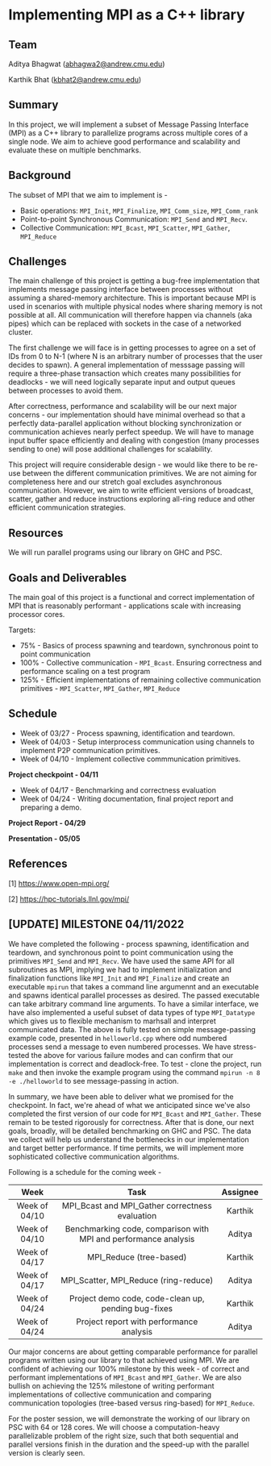 # Implementing MPI as a C++ library

## Team 
Aditya Bhagwat (abhagwa2@andrew.cmu.edu)

Karthik Bhat   (kbhat2@andrew.cmu.edu)

## Summary
In this project, we will implement a subset of Message Passing Interface (MPI) as a C++ library to parallelize programs across multiple cores of a single node. We aim to achieve good performance and scalability and evaluate these on multiple benchmarks. 

## Background 
The subset of MPI that we aim to implement is - 
* Basic operations: `MPI_Init`, `MPI_Finalize`, `MPI_Comm_size`, `MPI_Comm_rank`
* Point-to-point Synchronous Communication: `MPI_Send` and `MPI_Recv`.
* Collective Communication: `MPI_Bcast`, `MPI_Scatter`, `MPI_Gather`, `MPI_Reduce`

## Challenges
The main challenge of this project is getting a bug-free implementation that implements message passing interface between processes without assuming a shared-memory architecture. This is important because MPI is used in scenarios with multiple physical nodes where sharing memory is not possible at all. All communication will therefore happen via channels (aka pipes) which can be replaced with sockets in the case of a networked cluster. 

The first challenge we will face is in getting processes to agree on a set of IDs from 0 to N-1 (where N is an arbitrary number of processes that the user decides to spawn). A general implementation of messsage passing will require a three-phase transaction which creates many possibilities for deadlocks - we will need logically separate input and output queues between processes to avoid them. 

After correctness, performance and scalability will be our next major concerns - our implementation should have minimal overhead so that a perfectly data-parallel application without blocking synchronization or communication achieves nearly perfect speedup. We will have to manage input buffer space efficiently and dealing with congestion (many processes sending to one) will pose additional challenges for scalability.

This project will require considerable design - we would like there to be re-use between the different communication primitives. We are not aiming for completeness here and our stretch goal excludes asynchronous communication. However, we aim to write efficient versions of broadcast, scatter, gather and reduce instructions exploring all-ring reduce and other efficient communication strategies. 


## Resources
We will run parallel programs using our library on GHC and PSC.

## Goals and Deliverables
The main goal of this project is a functional and correct implementation of MPI that is reasonably performant - applications scale with increasing processor cores.

Targets:
* 75%  - Basics of process spawning and teardown, synchronous point to point communication
* 100% - Collective communication - `MPI_Bcast`. Ensuring correctness and performance scaling on a test program
* 125% - Efficient implementations of remaining collective communication primitives - `MPI_Scatter`, `MPI_Gather`, `MPI_Reduce`

## Schedule
* Week of 03/27 - Process spawning, identification and teardown.
* Week of 04/03 - Setup interprocess communication using channels to implement P2P communication primitives.
* Week of 04/10 - Implement collective commmunication primitives.

**Project checkpoint  - 04/11**  
* Week of 04/17 - Benchmarking and correctness evaluation
* Week of 04/24 - Writing documentation, final project report and preparing a demo.  

**Project Report      - 04/29**

**Presentation        - 05/05**

## References
[1] https://www.open-mpi.org/

[2] https://hpc-tutorials.llnl.gov/mpi/


## [UPDATE] MILESTONE 04/11/2022

We have completed the following - process spawning, identification and teardown, and synchronous point to point communication using the primitives `MPI_Send` and `MPI_Recv`. We have used the same API for all subroutines as MPI, implying we had to implement initialization and finalization functions like `MPI_Init` and `MPI_Finalize` and create an executable `mpirun` that takes a command line argumennt and an executable and spawns identical parallel processes as desired. The passed executable can take arbitrary command line arguments. To have a similar interface, we have also implemented a useful subset of data types of type `MPI_Datatype` which gives us to flexible mechanism to marhsall and interpret communicated data. The above is fully tested on simple message-passing example code, presented in `helloworld.cpp` where odd numbered processes send a message to even numbered processes. We have stress-tested the above for various failure modes and can confirm that our implementation is correct and deadlock-free.
To test - clone the project, run `make` and then invoke the example program using the command `mpirun -n 8 -e ./helloworld` to see message-passing in action. 

In summary, we have been able to deliver what we promised for the checkpoint. In fact, we're ahead of what we anticipated since we've also completed the first version of our code for `MPI_Bcast` and `MPI_Gather`. These remain to be tested rigorously for correctness. After that is done, our next goals, broadly, will be detailed benchmarking on GHC and PSC. The data we collect will help us understand the bottlenecks in our implementation and target better performance. If time permits, we will implement more sophisticated collective communication algorithms.

Following is a schedule for the coming week  - 

| Week | Task | Assignee |
| :-: | :-: | :-: |
|  Week of 04/10 | MPI_Bcast and MPI_Gather correctness evaluation| Karthik|
|  Week of 04/10 | Benchmarking code,  comparison with MPI and performance analysis | Aditya|
|  Week of 04/17 | MPI_Reduce (tree-based) | Karthik|
|  Week of 04/17 | MPI_Scatter, MPI_Reduce (ring-reduce) | Aditya|
|  Week of 04/24 | Project demo code, code-clean up, pending bug-fixes | Karthik|
|  Week of 04/24 | Project report with performance analysis  | Aditya|

Our major concerns are about getting comparable performance for parallel programs written using our library to that achieved using MPI. We are confident of achieving our 100% milestone by this week - of correct and performant implementations of `MPI_Bcast` and `MPI_Gather`. We are also bullish on achieving the 125% milestone of writing performant implementations of collective communication and comparing communication topologies (tree-based versus ring-based) for `MPI_Reduce`.

For the poster session, we will demonstrate the working of our library on PSC with 64 or 128 cores. We will choose a computation-heavy parallelizable problem of the right size, such that both sequential and parallel versions finish in the duration and the speed-up with the parallel version is clearly seen.